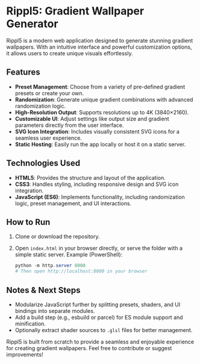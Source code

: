 # Rippl5: Gradient Wallpaper Generator

Rippl5 is a modern web application designed to generate stunning gradient wallpapers. With an intuitive interface and powerful customization options, it allows users to create unique visuals effortlessly.

## Features

- **Preset Management**: Choose from a variety of pre-defined gradient presets or create your own.
- **Randomization**: Generate unique gradient combinations with advanced randomization logic.
- **High-Resolution Output**: Supports resolutions up to 4K (3840×2160).
- **Customizable UI**: Adjust settings like output size and gradient parameters directly from the user interface.
- **SVG Icon Integration**: Includes visually consistent SVG icons for a seamless user experience.
- **Static Hosting**: Easily run the app locally or host it on a static server.

## Technologies Used

- **HTML5**: Provides the structure and layout of the application.
- **CSS3**: Handles styling, including responsive design and SVG icon integration.
- **JavaScript (ES6)**: Implements functionality, including randomization logic, preset management, and UI interactions.

## How to Run

1. Clone or download the repository.
2. Open `index.html` in your browser directly, or serve the folder with a simple static server. Example (PowerShell):

   ```powershell
   python -m http.server 8000
   # Then open http://localhost:8000 in your browser
   ```

## Notes & Next Steps

- Modularize JavaScript further by splitting presets, shaders, and UI bindings into separate modules.
- Add a build step (e.g., esbuild or parcel) for ES module support and minification.
- Optionally extract shader sources to `.glsl` files for better management.

Rippl5 is built from scratch to provide a seamless and enjoyable experience for creating gradient wallpapers. 
Feel free to contribute or suggest improvements!


